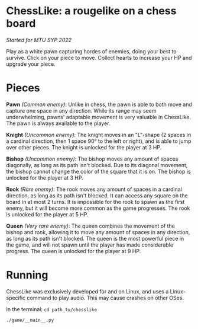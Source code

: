 # ChessLike: a rougelike on a chess board
*Started for MTU SYP 2022*

Play as a white pawn capturing hordes of enemies, doing your best to survive. Click on your piece to move. Collect hearts to increase your HP and upgrade your piece.

# Pieces
**Pawn** *(Common enemy)*:
Unlike in chess, the pawn is able to both move and capture one space in any direction. While its range may seem underwhelming, pawns' adaptable movement is very valuable in ChessLike.
The pawn is always available to the player.

**Knight** *(Uncommon enemy)*:
The knight moves in an "L"-shape (2 spaces in a cardinal direction, then 1 space 90° to the left or right), and is able to jump over other pieces.
The knight is unlocked for the player at 3 HP.

**Bishop** *(Uncommon enemy)*:
The bishop moves any amount of spaces diagonally, as long as its path isn't blocked. Due to its diagonal movement, the bishop cannot change the color of the square that it is on.
The bishop is unlocked for the player at 3 HP.

**Rook** *(Rare enemy)*:
The rook moves any amount of spaces in a cardinal direction, as long as its path isn't blocked. It can access any square on the board in at most 2 turns. It is impossible for the rook to spawn as the first enemy, but it will become more common as the game progresses.
The rook is unlocked for the player at 5 HP.

**Queen** *(Very rare enemy)*:
The queen combines the movement of the bishop and rook, allowing it to move any amount of spaces in any direction, as long as its path isn't blocked. The queen is the most powerful piece in the game, and will not spawn until the player has made considerable progress.
The queen is unlocked for the player at 9 HP.

# Running
ChessLike was exclusively developed for and on Linux, and uses a Linux-specific command to play audio. This may cause crashes on other OSes.

In the terminal: `cd path_to/chesslike`

`./game/__main__.py`
